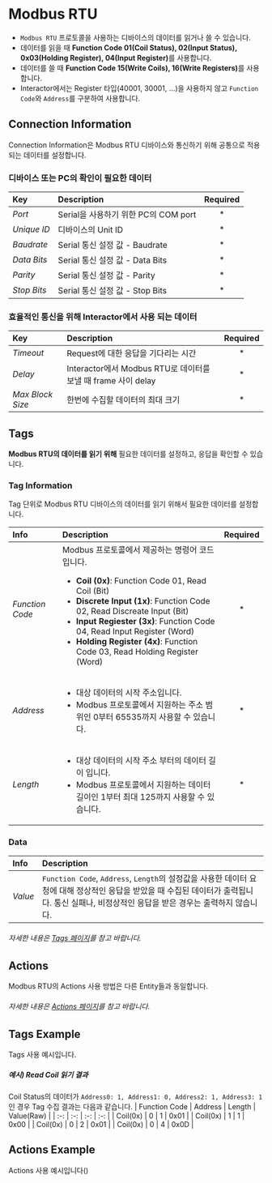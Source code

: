 # Modbus RTU
- `Modbus RTU` 프로토콜을 사용하는 디바이스의 데이터를 읽거나 쓸 수 있습니다.
- 데이터를 읽을 때 <strong>Function Code 01(Coil Status), 02(Input Status), 0x03(Holding Register), 04(Input Register)</strong>를 사용합니다.  
- 데이터를 쓸 때 <strong>Function Code 15(Write Coils), 16(Write Registers)</strong>를 사용합니다.
- Interactor에서는 Register 타입(40001, 30001, ...)을 사용하지 않고 `Function Code`와 `Address`를 구분하여 사용합니다.  

## Connection Information
Connection Information은 Modbus RTU 디바이스와 통신하기 위해 공통으로 적용되는 데이터를 설정합니다.

### 디바이스 또는 PC의 확인이 필요한 데이터
| Key | Description | Required |
| :- | :- | :-: |
| _Port_ | Serial을 사용하기 위한 PC의 COM port | * |
| _Unique ID_ | 디바이스의 Unit ID | * |
| _Baudrate_ | Serial 통신 설정 값 - Baudrate | * |
| _Data Bits_ | Serial 통신 설정 값 - Data Bits | * |
| _Parity_ | Serial 통신 설정 값 - Parity | * |
| _Stop Bits_ | Serial 통신 설정 값 - Stop Bits | * |

  
### 효율적인 통신을 위해 Interactor에서 사용 되는 데이터
| Key | Description | Required |
| :- | :- | :-: |
| _Timeout_ | Request에 대한 응답을 기다리는 시간 | * |
| _Delay_ | Interactor에서 Modbus RTU로 데이터를 보낼 때 frame 사이 delay | * |
| _Max Block Size_ | 한번에 수집할 데이터의 최대 크기 | * |


## Tags
**Modbus RTU의 데이터를 읽기 위해** 필요한 데이터를 설정하고, 응답을 확인할 수 있습니다.

### Tag Information
Tag 단위로 Modbus RTU 디바이스의 데이터를 읽기 위해서 필요한 데이터를 설정합니다. 

| Info | Description | Required |
| :- | :- | :-: |
| _Function Code_ | Modbus 프로토콜에서 제공하는 명령어 코드입니다.<ul><li>__Coil (0x)__: Function Code 01, Read Coil (Bit)</li><li>__Discrete Input (1x)__: Function Code 02, Read Discreate Input (Bit)</li><li>__Input Regiester (3x)__: Function Code 04, Read Input Register (Word)</li><li>__Holding Register (4x)__: Function Code 03, Read Holding Register (Word)</li></ul> | * |
| _Address_ | <ul><li>대상 데이터의 시작 주소입니다.</li><li>Modbus 프로토콜에서 지원하는 주소 범위인 0부터 65535까지 사용할 수 있습니다.</li></ul> | * |
| _Length_ | <ul><li>대상 데이터의 시작 주소 부터의 데이터 길이 입니다.</li><li>Modbus 프로토콜에서 지원하는 데이터 길이인 1부터 최대 125까지 사용할 수 있습니다.</li></ul> | * |

### Data

| Info | Description |
| :- | :- |
| _Value_ | `Function Code`, `Address`, `Length`의 설정값을 사용한 데이터 요청에 대해 정상적인 응답을 받았을 때 수집된 데이터가 출력됩니다. 통신 실패나, 비정상적인 응답을 받은 경우는 출력하지 않습니다. |

###### 자세한 내용은 [Tags 페이지](../general/tags.md)를 참고 바랍니다.

## Actions
Modbus RTU의 Actions 사용 방법은 다른 Entity들과 동일합니다.  
###### 자세한 내용은 [Actions 페이지](../general/actions.md)를 참고 바랍니다.

## Tags Example
Tags 사용 예시입니다. 

##### 예시) Read Coil 읽기 결과
Coil Status의 데이터가 `Address0: 1, Address1: 0, Address2: 1, Address3: 1`인 경우 Tag 수집 결과는 다음과 같습니다. 
| Function Code | Address | Length | Value(Raw) |
| :-: | :-: | :-: | :-: |
| Coil(0x) | 0 | 1 | 0x01 |
|  Coil(0x) | 1 | 1 | 0x00  |
|  Coil(0x) | 0 | 2 | 0x01 |
|  Coil(0x) | 0 | 4 | 0x0D |

## Actions Example
Actions 사용 예시입니다(<span class="construction"/>)